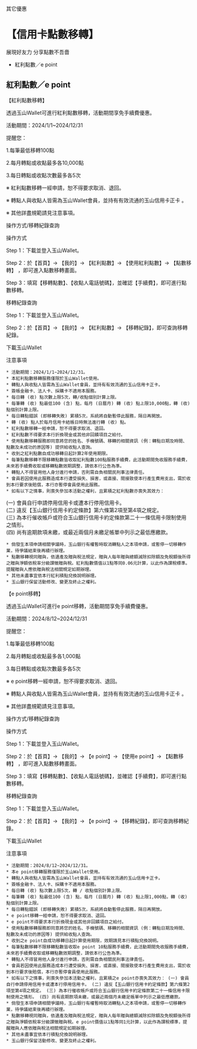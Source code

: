 其它優惠

# 【信用卡點數移轉】  

展現好友力 分享點數不吾嗇

  * 紅利點數／e point

## 紅利點數／e point

【紅利點數移轉】

透過玉山Wallet可進行紅利點數移轉，活動期間享免手續費優惠。

活動期間：2024/1/1~2024/12/31

提醒您：

1.每筆最低移轉100點

2.每月轉點或收點最多各10,000點

3.每日轉點或收點次數最多各5次

※ 紅利點數移轉一經申請，恕不得要求取消、退回。

※ 轉點人與收點人皆需為玉山Wallet會員，並持有有效流通的玉山信用卡正卡 。

※ 其他詳盡規範請見注意事項。

操作方式/移轉紀錄查詢

操作方式

Step 1：下載並登入玉山Wallet。

Step 2：於【首頁】→ 【我的】→ 【紅利點數】→ 【使用紅利點數】→ 【點數移轉】 ，即可進入點數移轉畫面。

Step 3：填寫【移轉點數】、【收點人電話號碼】，並確認【手續費】，即可進行點數移轉。

移轉紀錄查詢

Step 1：下載並登入玉山Wallet。

Step 2：於【首頁】→ 【我的】→ 【紅利點數】→ 【移轉紀錄】，即可查詢移轉紀錄。

下載玉山Wallet

  

注意事項

    * 活動期間：2024/1/1~2024/12/31。
    * 本紅利點數移轉服務僅限於玉山Wallet使用。
    * 轉點人與收點人皆需為玉山Wallet會員，並持有有效流通的玉山信用卡正卡。
    * 簽帳金融卡、法人卡、採購卡不適用本服務。
    * 每日轉 (收) 點次數上限5次，轉/收點個別計算上限。
    * 每筆轉 (收) 點最低100 (含) 點，每月 (日曆月) 轉 (收) 點上限10,000點，轉 (收) 點個別計算上限。
    * 每日轉點錯誤 (即移轉失敗) 累積5次，系統將自動暫停此服務，隔日再開放。
    * 轉 (收) 點人於每月信用卡結帳日時無法進行轉 (收) 點。
    * 紅利點數移轉一經申請，恕不得要求取消、退回。
    * 紅利點數不得要求本行折換現金或其他非回饋項目之給付。
    * 使用點數移轉服務即同意將您的姓名、手機號碼、移轉的相關資訊 (例：轉點日期及時間、點數及未成功的原因等) 提供給收點人查詢。
    * 收到之紅利點數自成功移轉日起計算2年使用期限。
    * 每筆點數移轉不限移轉點數皆收取紅利點數100點服務手續費，此活動期間免收服務手續費，未來若手續費收取或移轉點數效期調整，請依本行公告為準。
    * 轉點人不得冒用他人身分進行申請，否則需自負相關民刑事法律責任。
    * 會員若因使用此服務造成本行遭受損失、損害，或直接、間接致使本行產生費用支出，需於收到本行要求後賠償，本行亦暫停會員使用此服務。 
    * 如有以下之情事，則喪失參加本活動之權利，且累積之紅利點數亦喪失其效力：  
(一) 會員自行申請停用信用卡或遭本行停用信用卡。  
(二) 違反【玉山銀行信用卡約定條款】第六條第2項至第4項之規定。  
(三) 為本行催收帳戶或符合玉山銀行信用卡約定條款第二十一條信用卡限制使用之情形。  
(四) 尚有逾期款項未繳，或最近兩個月未繳足帳單中列示之最低應繳款。

    * 倘發生本項申請相關爭議時，玉山銀行有權暫時取消轉點人之本項申請，或暫停一切移轉作業，待爭議結束後再續行辦理。
    * 點數移轉視同贈與，依遺產及贈與稅法規定，贈與人每年贈與總額減除扣除額及免稅額後所得之贈與淨額依稅率分級課徵贈與稅。紅利點數價值以1點等同0.06元計算，以此作為課稅標準。提醒贈與人應依贈與稅法相關規定如期辦理。
    * 其他未盡事宜依本行紅利積點兌換說明辦理。
    * 玉山銀行保留活動修改、變更及終止之權利。

【e point移轉】

透過玉山Wallet可進行e point移轉，活動期間享免手續費優惠。

活動期間：2024/8/12~2024/12/31

提醒您：

1.每筆最低移轉100點

2.每月轉點或收點最多各1,000點

3.每日轉點或收點次數最多各5次

※ e point移轉一經申請，恕不得要求取消、退回。

※ 轉點人與收點人皆需為玉山Wallet會員，並持有有效流通的玉山信用卡正卡 。

※ 其他詳盡規範請見注意事項。

操作方式/移轉紀錄查詢

操作方式

Step 1：下載並登入玉山Wallet。

Step 2：於【首頁】→ 【我的】→ 【e point】→ 【使用e point】→ 【點數移轉】 ，即可進入點數移轉畫面。

Step 3：填寫【移轉點數】、【收點人電話號碼】，並確認【手續費】，即可進行點數移轉。

移轉紀錄查詢

Step 1：下載並登入玉山Wallet。

Step 2：於【首頁】→ 【我的】→ 【e point】→ 【移轉紀錄】，即可查詢移轉紀錄。

下載玉山Wallet

  

注意事項

    * 活動期間：2024/8/12~2024/12/31。
    * 本e point移轉服務僅限於玉山Wallet使用。
    * 轉點人與收點人皆需為玉山Wallet會員，並持有有效流通的玉山信用卡正卡。
    * 簽帳金融卡、法人卡、採購卡不適用本服務。
    * 每日轉 (收) 點次數上限5次，轉 / 收點個別計算上限。
    * 每筆轉 (收) 點最低100 (含) 點，每月 (日曆月) 轉 (收) 點上限1,000點，轉 (收) 點個別計算上限。
    * 每日轉點錯誤 (即移轉失敗) 累積5次，系統將自動暫停此服務，隔日再開放。
    * e point移轉一經申請，恕不得要求取消、退回。
    * e point不得要求本行折換現金或其他非回饋項目之給付。
    * 使用點數移轉服務即同意將您的姓名、手機號碼、移轉的相關資訊 (例：轉點日期及時間、點數及未成功的原因等) 提供給收點人查詢。
    * 收到之e point自成功移轉日起計算使用期限，效期請見本行積點兌換說明。
    * 每筆點數移轉不限移轉點數皆收取e point 10點服務手續費，此活動期間免收服務手續費，未來若手續費收取或移轉點數效期調整，請依本行公告為準。
    * 轉點人不得冒用他人身分進行申請，否則需自負相關民刑事法律責任。
    * 會員若因使用此服務造成本行遭受損失、損害，或直接、間接致使本行產生費用支出，需於收到本行要求後賠償，本行亦暫停會員使用此服務。
    * 如有以下之情事，則喪失參加本活動之權利，且累積之e point亦喪失其效力： (一) 會員自行申請停用信用卡或遭本行停用信用卡。 (二) 違反【玉山銀行信用卡約定條款】第六條第2項至第4項之規定。 (三) 為本行催收帳戶或符合玉山銀行信用卡約定條款第二十一條信用卡限制使用之情形。 (四) 尚有逾期款項未繳，或最近兩個月未繳足帳單中列示之最低應繳款。
    * 倘發生本項申請相關爭議時，玉山銀行有權暫時取消轉點人之本項申請，或暫停一切移轉作業，待爭議結束後再續行辦理。
    * 點數移轉視同贈與，依遺產及贈與稅法規定，贈與人每年贈與總額減除扣除額及免稅額後所得之贈與淨額依稅率分級課徵贈與稅。e point價值以1點等同1元計算，以此作為課稅標準，提醒贈與人應依贈與稅法相關規定如期辦理。
    * 其他未盡事宜依本行積點兌換說明辦理。
    * 玉山銀行保留活動修改、變更及終止之權利。

